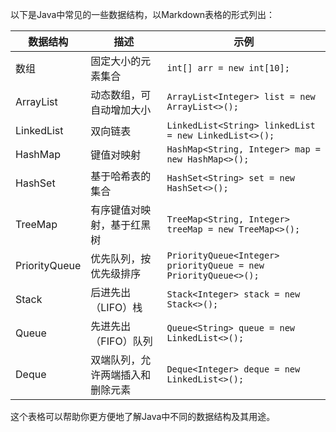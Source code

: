 以下是Java中常见的一些数据结构，以Markdown表格的形式列出：

| 数据结构         | 描述                                                           | 示例                                                     |
|------------------|----------------------------------------------------------------|----------------------------------------------------------|
| 数组             | 固定大小的元素集合                                             | `int[] arr = new int[10];`                               |
| ArrayList        | 动态数组，可自动增加大小                                      | `ArrayList<Integer> list = new ArrayList<>();`           |
| LinkedList       | 双向链表                                                      | `LinkedList<String> linkedList = new LinkedList<>();`     |
| HashMap          | 键值对映射                                                    | `HashMap<String, Integer> map = new HashMap<>();`        |
| HashSet          | 基于哈希表的集合                                              | `HashSet<String> set = new HashSet<>();`                 |
| TreeMap          | 有序键值对映射，基于红黑树                                    | `TreeMap<String, Integer> treeMap = new TreeMap<>();`    |
| PriorityQueue   | 优先队列，按优先级排序                                        | `PriorityQueue<Integer> priorityQueue = new PriorityQueue<>();` |
| Stack            | 后进先出（LIFO）栈                                            | `Stack<Integer> stack = new Stack<>();`                  |
| Queue            | 先进先出（FIFO）队列                                          | `Queue<String> queue = new LinkedList<>();`              |
| Deque            | 双端队列，允许两端插入和删除元素                             | `Deque<Integer> deque = new LinkedList<>();`             |

这个表格可以帮助你更方便地了解Java中不同的数据结构及其用途。